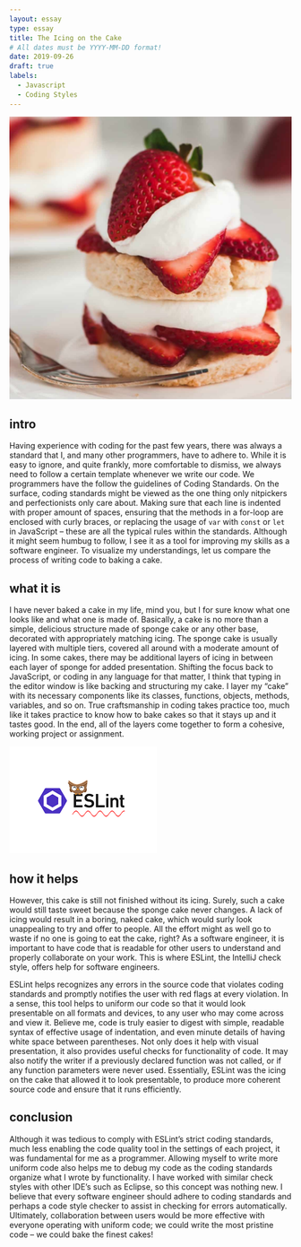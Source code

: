 ```yaml
---
layout: essay
type: essay
title: The Icing on the Cake
# All dates must be YYYY-MM-DD format!
date: 2019-09-26
draft: true
labels:
  - Javascript
  - Coding Styles
---
```


<img class="ui large right floated image" src="../images/strawberry-shortcake.jpg">

## intro
Having experience with coding for the past few years, there was always a standard that I, and many other programmers, have to adhere to. While it is easy to ignore, and quite frankly, more comfortable to dismiss, we always need to follow a certain template whenever we write our code. We programmers have the follow the guidelines of Coding Standards. On the surface, coding standards might be viewed as the one thing only nitpickers and perfectionists only care about. Making sure that each line is indented with proper amount of spaces, ensuring that the methods in a for-loop are enclosed with curly braces, or replacing the usage of `var` with `const` or `let` in JavaScript – these are all the typical rules within the standards. Although it might seem humbug to follow, I see it as a tool for improving my skills as a software engineer. To visualize my understandings, let us compare the process of writing code to baking a cake.

## what it is
I have never baked a cake in my life, mind you, but I for sure know what one looks like and what one is made of. Basically, a cake is no more than a simple, delicious structure made of sponge cake or any other base, decorated with appropriately matching icing. The sponge cake is usually layered with multiple tiers, covered all around with a moderate amount of icing. In some cakes, there may be additional layers of icing in between each layer of sponge for added presentation. Shifting the focus back to JavaScript, or coding in any language for that matter, I think that typing in the editor window is like backing and structuring my cake. I layer my “cake” with its necessary components like its classes, functions, objects, methods, variables, and so on. True craftsmanship in coding takes practice too, much like it takes practice to know how to bake cakes so that it stays up and it tastes good. In the end, all of the layers come together to form a cohesive, working project or assignment. 

<img class="ui large left floated image" src="../images/eslint-logo.png">

## how it helps
However, this cake is still not finished without its icing. Surely, such a cake would still taste sweet because the sponge cake never changes. A lack of icing would result in a boring, naked cake, which would surly look unappealing to try and offer to people. All the effort might as well go to waste if no one is going to eat the cake, right? As a software engineer, it is important to have code that is readable for other users to understand and properly collaborate on your work. This is where ESLint, the IntelliJ check style, offers help for software engineers. 
  
ESLint helps recognizes any errors in the source code that violates coding standards and promptly notifies the user with red flags at every violation. In a sense, this tool helps to uniform our code so that it would look presentable on all formats and devices, to any user who may come across and view it. Believe me, code is truly easier to digest with simple, readable syntax of effective usage of indentation, and even minute details of having white space between parentheses. Not only does it help with visual presentation, it also provides useful checks for functionality of code. It may also notify the writer if a previously declared function was not called, or if any function parameters were never used. Essentially, ESLint was the icing on the cake that allowed it to look presentable, to produce more coherent source code and ensure that it runs efficiently.

## conclusion
Although it was tedious to comply with ESLint’s strict coding standards, much less enabling the code quality tool in the settings of each project, it was fundamental for me as a programmer. Allowing myself to write more uniform code also helps me to debug my code as the coding standards organize what I wrote by functionality. I have worked with similar check styles with other IDE’s such as Eclipse, so this concept was nothing new. I believe that every software engineer should adhere to coding standards and perhaps a code style checker to assist in checking for errors automatically. Ultimately, collaboration between users would be more effective with everyone operating with uniform code; we could write the most pristine code – we could bake the finest cakes!
